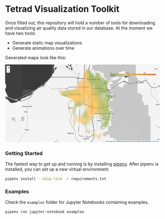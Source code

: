 # Tetrad Visualization Toolkit

Once filled out, this repository will hold a number of tools for downloading and visualizing air quality data stored in our database. At the moment we have two tools:
- Generate static map visualizations
- Generate animations over time

Generated maps look like this:

![Static Snapshot Estimate Map](examples/files/map.png)

### Getting Started
The fastest way to get up and running is by installing [pipenv](https://pipenv.pypa.io/en/latest/). After pipenv is installed, you can set up a new virtual environment:

```bash
pipenv install --skip-lock -r requirements.txt
```

### Examples
Check the `examples` folder for Jupyter Notebooks containing examples. 

```bash
pipenv run jupyter-notebook examples
```